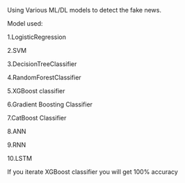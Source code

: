 Using Various ML/DL models to detect the fake news.

Model used:

1.LogisticRegression

2.SVM

3.DecisionTreeClassifier

4.RandomForestClassifier

5.XGBoost classifier

6.Gradient Boosting Classifier

7.CatBoost Classifier

8.ANN

9.RNN

10.LSTM

If you iterate XGBoost classifier you will get 100% accuracy 

